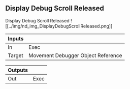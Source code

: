 ## Display Debug Scroll Released
Display Debug Scroll Released
![[../img/nd_img_DisplayDebugScrollReleased.png]]

|Inputs||
|--|--|
| In | Exec |
| Target | Movement Debugger Object Reference |

|Outputs||
|--|--|
| Out | Exec |
